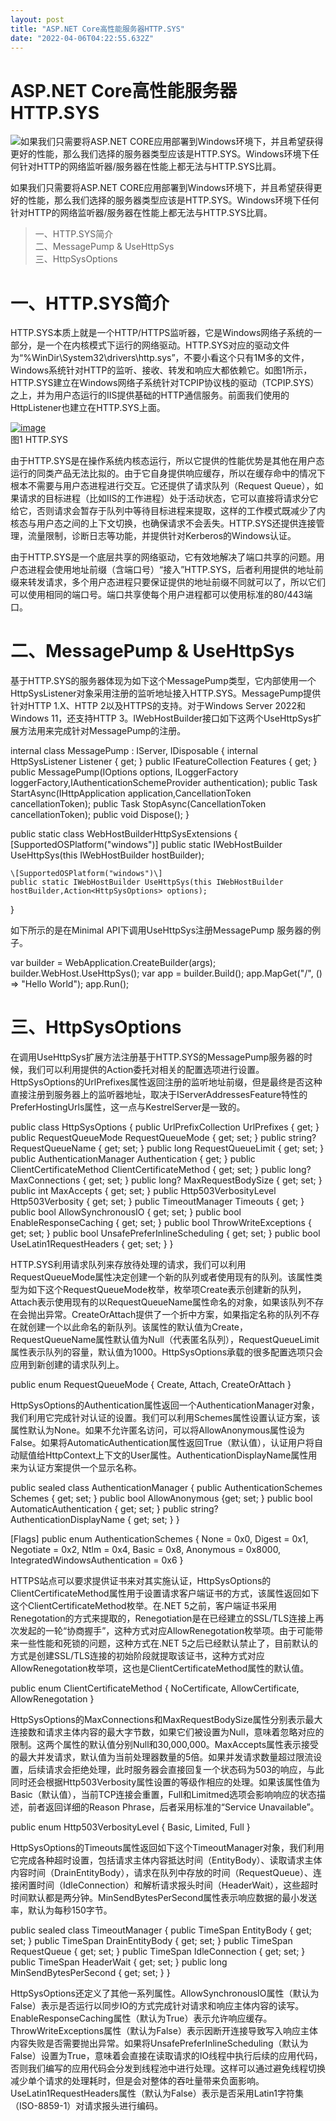 ```yaml
---
layout: post
title: "ASP.NET Core高性能服务器HTTP.SYS"
date: "2022-04-06T04:22:55.632Z"
---
```

ASP.NET Core高性能服务器HTTP.SYS
==========================

![](http://images.cnblogs.com/cnblogs_com/artech/158198/o_.netcore.png)如果我们只需要将ASP.NET CORE应用部署到Windows环境下，并且希望获得更好的性能，那么我们选择的服务器类型应该是HTTP.SYS。Windows环境下任何针对HTTP的网络监听器/服务器在性能上都无法与HTTP.SYS比肩。

如果我们只需要将ASP.NET CORE应用部署到Windows环境下，并且希望获得更好的性能，那么我们选择的服务器类型应该是HTTP.SYS。Windows环境下任何针对HTTP的网络监听器/服务器在性能上都无法与HTTP.SYS比肩。

> 一、HTTP.SYS简介  
> 二、MessagePump & UseHttpSys  
> 三、HttpSysOptions

一、HTTP.SYS简介
============

HTTP.SYS本质上就是一个HTTP/HTTPS监听器，它是Windows网络子系统的一部分，是一个在内核模式下运行的网络驱动。HTTP.SYS对应的驱动文件为“%WinDir\\System32\\drivers\\http.sys”，不要小看这个只有1M多的文件，Windows系统针对HTTP的监听、接收、转发和响应大都依赖它。如图1所示，HTTP.SYS建立在Windows网络子系统针对TCPIP协议栈的驱动（TCPIP.SYS）之上，并为用户态运行的IIS提供基础的HTTP通信服务。前面我们使用的HttpListener也建立在HTTP.SYS上面。

[![image](https://img2022.cnblogs.com/blog/19327/202204/19327-20220406101328858-507259393.png "image")](https://img2022.cnblogs.com/blog/19327/202204/19327-20220406101327936-1810276076.png)  
图1 HTTP.SYS

由于HTTP.SYS是在操作系统内核态运行，所以它提供的性能优势是其他在用户态运行的同类产品无法比拟的。由于它自身提供响应缓存，所以在缓存命中的情况下根本不需要与用户态进程进行交互。它还提供了请求队列（Request Queue），如果请求的目标进程（比如IIS的工作进程）处于活动状态，它可以直接将请求分它给它，否则请求会暂存于队列中等待目标进程来提取，这样的工作模式既减少了内核态与用户态之间的上下文切换，也确保请求不会丢失。HTTP.SYS还提供连接管理，流量限制，诊断日志等功能，并提供针对Kerberos的Windows认证。

由于HTTP.SYS是一个底层共享的网络驱动，它有效地解决了端口共享的问题。用户态进程会使用地址前缀（含端口号）“接入”HTTP.SYS，后者利用提供的地址前缀来转发请求，多个用户态进程只要保证提供的地址前缀不同就可以了，所以它们可以使用相同的端口号。端口共享使每个用户进程都可以使用标准的80/443端口。

二、MessagePump & UseHttpSys
==========================

基于HTTP.SYS的服务器体现为如下这个MessagePump类型，它内部使用一个HttpSysListener对象采用注册的监听地址接入HTTP.SYS。MessagePump提供针对HTTP 1.X、HTTP 2以及HTTPS的支持。对于Windows Server 2022和Windows 11，还支持HTTP 3。IWebHostBuilder接口如下这两个UseHttpSys扩展方法用来完成针对MessagePump的注册。

internal class MessagePump : IServer, IDisposable
{
     internal HttpSysListener Listener { get; }
     public IFeatureCollection Features { get; }
     public MessagePump(IOptions<HttpSysOptions> options, ILoggerFactory loggerFactory,IAuthenticationSchemeProvider authentication);
     public Task StartAsync<TContext>(IHttpApplication<TContext> application,CancellationToken cancellationToken);
     public Task StopAsync(CancellationToken cancellationToken);
     public void Dispose();
}

public static class WebHostBuilderHttpSysExtensions
{
    \[SupportedOSPlatform("windows")\]
    public static IWebHostBuilder UseHttpSys(this IWebHostBuilder hostBuilder);

    \[SupportedOSPlatform("windows")\]
    public static IWebHostBuilder UseHttpSys(this IWebHostBuilder hostBuilder,Action<HttpSysOptions> options);
}

如下所示的是在Minimal API下调用UseHttpSys注册MessagePump 服务器的例子。

var builder = WebApplication.CreateBuilder(args);
builder.WebHost.UseHttpSys();
var app = builder.Build();
app.MapGet("/", () => "Hello World");
app.Run();

三、HttpSysOptions
================

在调用UseHttpSys扩展方法注册基于HTTP.SYS的MessagePump服务器的时候，我们可以利用提供的Action<HttpSysOptions>委托对相关的配置选项进行设置。HttpSysOptions的UrlPrefixes属性返回注册的监听地址前缀，但是最终是否这种直接注册到服务器上的监听器地址，取决于IServerAddressesFeature特性的PreferHostingUrls属性，这一点与KestrelServer是一致的。

public class HttpSysOptions
{
    public UrlPrefixCollection 	        UrlPrefixes { get; }
    public RequestQueueMode 		RequestQueueMode { get; set; }
    public string? 			RequestQueueName { get; set; }
    public long 			RequestQueueLimit { get; set; }
    public AuthenticationManager 	Authentication { get; }
    public ClientCertificateMethod 	ClientCertificateMethod { get; set; }
    public long? 			MaxConnections { get; set; }
    public long? 			MaxRequestBodySize { get; set; }
    public int 			        MaxAccepts { get; set; }
    public Http503VerbosityLevel 	Http503Verbosity { get; set; }
    public TimeoutManager 		Timeouts { get; }
    public bool 			AllowSynchronousIO { get; set; }
    public bool 			EnableResponseCaching { get; set; }
    public bool 			ThrowWriteExceptions { get; set; }
    public bool 			UnsafePreferInlineScheduling { get; set; }
    public bool 			UseLatin1RequestHeaders { get; set; }
}

HTTP.SYS利用请求队列来存放待处理的请求，我们可以利用RequestQueueMode属性决定创建一个新的队列或者使用现有的队列。该属性类型为如下这个RequestQueueMode枚举，枚举项Create表示创建新的队列，Attach表示使用现有的以RequestQueueName属性命名的对象，如果该队列不存在会抛出异常。CreateOrAttach提供了一个折中方案，如果指定名称的队列不存在就创建一个以此命名的新队列。该属性的默认值为Create，RequestQueueName属性默认值为Null（代表匿名队列），RequestQueueLimit属性表示队列的容量，默认值为1000。HttpSysOptions承载的很多配置选项只会应用到新创建的请求队列上。

public enum RequestQueueMode
{
    Create,
    Attach,
    CreateOrAttach
}

HttpSysOptions的Authentication属性返回一个AuthenticationManager对象，我们利用它完成针对认证的设置。我们可以利用Schemes属性设置认证方案，该属性默认为None。如果不允许匿名访问，可以将AllowAnonymous属性设为False。如果将AutomaticAuthentication属性返回True（默认值），认证用户将自动赋值给HttpContext上下文的User属性。AuthenticationDisplayName属性用来为认证方案提供一个显示名称。

public sealed class AuthenticationManager
{
    public AuthenticationSchemes 	Schemes { get; set; }
    public bool 			AllowAnonymous {get; set; }
    public bool 			AutomaticAuthentication { get; set; }
    public string? 			AuthenticationDisplayName { get; set; }
}

\[Flags\]
public enum AuthenticationSchemes
{
    None 				= 0x0,
    Digest 				= 0x1,
    Negotiate 				= 0x2,
    Ntlm 				= 0x4,
    Basic 				= 0x8,
    Anonymous 				= 0x8000,
    IntegratedWindowsAuthentication 	= 0x6
}

HTTPS站点可以要求提供证书来对其实施认证，HttpSysOptions的ClientCertificateMethod属性用于设置请求客户端证书的方式，该属性返回如下这个ClientCertificateMethod枚举。在.NET 5之前，客户端证书采用Renegotation的方式来提取的，Renegotiation是在已经建立的SSL/TLS连接上再次发起的一轮“协商握手”，这种方式对应AllowRenegotation枚举项。由于可能带来一些性能和死锁的问题，这种方式在.NET 5之后已经默认禁止了，目前默认的方式是创建SSL/TLS连接的初始阶段就提取该证书，这种方式对应AllowRenegotation枚举项，这也是ClientCertificateMethod属性的默认值。

public enum ClientCertificateMethod
{
    NoCertificate,
    AllowCertificate,
    AllowRenegotation
}

HttpSysOptions的MaxConnections和MaxRequestBodySize属性分别表示最大连接数和请求主体内容的最大字节数，如果它们被设置为Null，意味着忽略对应的限制。这两个属性的默认值分别Null和30,000,000。MaxAccepts属性表示接受的最大并发请求，默认值为当前处理器数量的5倍。如果并发请求数量超过限流设置，后续请求会拒绝处理，此时服务器会直接回复一个状态码为503的响应，与此同时还会根据Http503Verbosity属性设置的等级作相应的处理。如果该属性值为Basic（默认值），当前TCP连接会重置，Full和Limitmed选项会影响响应的状态描述，前者返回详细的Reason Phrase，后者采用标准的“Service Unavailable”。

public enum Http503VerbosityLevel
{
    Basic,
    Limited,
    Full
}

HttpSysOptions的Timeouts属性返回如下这个TimeoutManager对象，我们利用它完成各种超时设置，包括请求主体内容抵达时间（EntityBody）、读取请求主体内容时间（DrainEntityBody），请求在队列中存放的时间（RequestQueue）、连接闲置时间（IdleConnection）和解析请求报头时间（HeaderWait），这些超时时间默认都是两分钟。MinSendBytesPerSecond属性表示响应数据的最小发送率，默认为每秒150字节。

public sealed class TimeoutManager
{
    public TimeSpan 	EntityBody { get; set; }
    public TimeSpan 	DrainEntityBody { get; set; }
    public TimeSpan 	RequestQueue { get; set; }
    public TimeSpan 	IdleConnection { get; set; }
    public TimeSpan 	HeaderWait { get; set; }
    public long 	MinSendBytesPerSecond { get; set; }
}

HttpSysOptions还定义了其他一系列属性。AllowSynchronousIO属性（默认为False）表示是否运行以同步IO的方式完成针对请求和响应主体内容的读写。EnableResponseCaching属性（默认为True）表示允许响应缓存。ThrowWriteExceptions属性（默认为False）表示因断开连接导致写入响应主体内容失败是否需要抛出异常。如果将UnsafePreferInlineScheduling（默认为False）设置为True，意味着会直接在读取请求的IO线程中执行后续的应用代码，否则我们编写的应用代码会分发到线程池中进行处理。这样可以通过避免线程切换减少单个请求的处理耗时，但是会对整体的吞吐量带来负面影响。UseLatin1RequestHeaders属性（默认为False）表示是否采用Latin1字符集（ISO-8859-1）对请求报头进行编码。